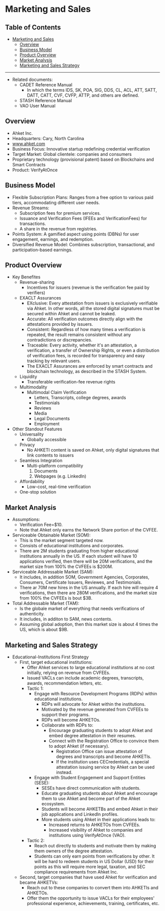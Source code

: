 # Marketing and Sales

## Table of Contents <!-- omit from toc -->
- [Marketing and Sales](#marketing-and-sales)
   - [Overview](#overview)
   - [Business Model](#business-model)
   - [Product Overview](#product-overview)
   - [Market Analysis](#market-analysis)
   - [Marketing and Sales Strategy](#marketing-and-sales-strategy)
---

- Related documents:
   - CADET Reference Manual
      - In which the terms IDS, SK, POA, SIG, DDS, CL, ACL, ATT, SATT, DATT, CATT, CVF, CVFP, ATTP, and others are defined.
   - STASH Reference Manual
   - VAO User Manual

## Overview
   - Ahket Inc.
   - Headquarters: Cary, North Carolina
   - www.ahket.com
   - Business Focus: Innovative startup redefining credential verification
   - Target Market: Global clientele: companies and consumers
   - Proprietary technology (provisional patent) based on Blockchains and Smart Contracts
   - Product: VerifyAtOnce


## Business Model

   - Flexible Subscription Plans: Ranges from a free option to various paid tiers, accommodating different user needs.
   - Revenue Streams:
      - Subscription fees for premium services.
      - Issuance and Verification Fees (IFEEs and VerificationFees) for transactions.
      - A share in the revenue from registries.
   - Points System: A gamified aspect using points (DBNs) for user engagement, earnings, and redemption.
   - Diversified Revenue Model: Combines subscription, transactional, and participation-based earnings.

## Product Overview
- Key Benefites
   - Revenue-sharing
      - Incentives for issuers (revenue is the verification fee paid by verifiers)
   - EXACLT Assurances
      - EXclusive: Every attestation from issuers is exclusively verifiable via Ahket. In other words, all the stored digital signatures must be secured within Ahket and cannot be leaked.
      - Accurate: All verification outcomes directly align with the attestations provided by issuers.
      - Consistent: Regardless of how many times a verification is repeated, the result remains consistent without any contradictions or discrepancies.
      - Traceable: Every activity, whether it's an attestation, a verification, a transfer of Ownership Rights, or even a distribution of verification fees, is recorded for transparency and easy tracking by relevant users.
      - The EXACLT Assurances are enforced by smart contracts and blockchain technology, as described in the STASH System.
   - Liquidity
      - Transferable verification-fee revenue rights
   - Multimodality
      - Multimodal Claim Verification
         - Letters, Transcripts, college degrees, awards
         - Testimonials
         - Reviews
         - Media
         - Legal Documents
         - Employment
- Other Standout Features
   - Universality
      - Globally accessible
   - Privacy
      - No AHKETI content is saved on Ahket, only digital signatures that link contents to issuers
   - Seamless Integration
      - Multi-platform compatibility
         1. Documents
         2. Webpages (e.g. LinkedIn)
   - Affordability
      - Low-cost, real-time verification
   - One-stop solution

## Market Analysis

- Assumptions:
   - Verification Fee=$10.
   - Note that Ahket only earns the Network Share portion of the CVFEE.
- Serviceable Obtainable Market (SOM):
   - This is the market segment targeted now.
   - Consists of educational institutions and corporates.
   - There are 2M students graduating from higher educational institutions annually in the US. If each student will have 10 applications verified, then there will be 20M verifications, and the market size from 100% the CVFEEs is $200M.
- Serviceable Addressable Market (SAM):
   - It includes, in addition SOM, Government Agencies, Corporates, Consumers, Certificate Issuers, Reviewes, and Testimonials.
   - There ar 70M new hires in the US annually. If each hire will require 4 verifications, then there are 280M verifications, and the market size from 100% the CVFEEs is bout $3B.
- Total Addressable Market (TAM):
   - Is the globale market of everything that needs verifications of authenticity. 
   - It includes, in additon to SAM, news contents.
   - Assuming global adoption, then this market size is about 4 times the US, which is about $9B.

## Marketing and Sales Strategy

- Educational-Institutions First Strategy
   - First, target educational institutions:
      - Offer Ahket services to large educational institutions at no cost initially, relying on revenue from CVFEEs.
      - Issued VACLs can include academic degrees, transcripts, awards, recommendation letters, etc.
      - Tactic 1:
         - Engage with Resource Development Programs (RDPs) within educational institutions.
            - RDPs will advocate for Ahket within the institutions.
            - Motivated by the revenue generated from CVFEEs to support their programs.
            - RDPs will become AHKETOs.
            - Collaborate with RDPs to:
               - Encourage graduating students to adopt Ahket and embed degree attestation in their resumes.
               - Connect with the Registration Office to convince them to adopt Ahket (if necessary).
                  - Registration Office can issue attestation of degrees and transcripts and become AHKETIs.
                  - If the institution uses CECredentials, a special attestation issuing service by Ahket can be used instead.
         - Engage with Student Engagement and Support Entities (SESE):
            - SESEs have direct communication with students.
            - Educate graduating students about Ahket and encourage them to use Ahket and become part of the Ahket ecosystem.
            - Students will become AHKETBs and embed Ahket in their job applications and LinkedIn profiles.
            - More students using Ahket in their applications leads to:
               - Increased returns to AHKETOs from CVFEEs.
               - Increased visibility of Ahket to companies and institutions using VerifyAtOnce (VAO).
      - Tactic 2:
         - Reach out directly to students and motivate them by making them owners of the degree attestation.
         - Students can only earn points from verifications by other. It will be hard to redeem students in US Dollar (USD) for their points as this will require more legal, taxation, and SEC compliance requirements from Ahket Inc.
   - Second, target companies that have used Ahket for verification and became AHKETVs:
      - Reach out to these companies to convert them into AHKETIs and AHKETOs.
      - Offer them the opportunity to issue VACLs for their employees' professional experience, achievements, training, certificates, etc.
